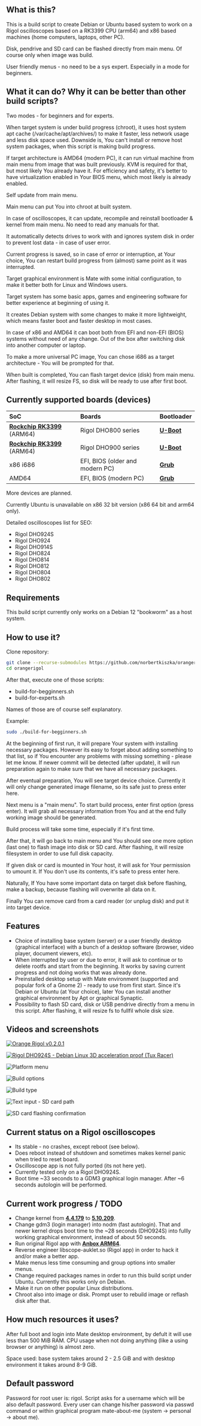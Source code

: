 ## What is this?

This is a build script to create Debian or Ubuntu based system to work on a Rigol oscilloscopes based on a RK3399 CPU (arm64) and x86 based machines (home computers, laptops, other PC).

Disk, pendrive and SD card can be flashed directly from main menu. Of course only when image was build.

User friendly menus - no need to be a sys expert. Especially in a mode for beginners.

## What it can do? Why it can be better than other build scripts?

Two modes - for beginners and for experts.

When target system is under build progress (chroot), it uses host system apt cache (/var/cache/apt/archives/) to make it faster, less network usage and less disk space used. Downside is, You can't install or remove host system packages, when this script is making build progress.

If target architecture is AMD64 (modern PC), it can run virtual machine from main menu from image that was built previously. KVM is required for that, but most likely You already have it. For efficiency and safety, it's better to have virtualization enabled in Your BIOS menu, which most likely is already enabled.

Self update from main menu.

Main menu can put You into chroot at built system.

In case of oscilloscopes, it can update, recompile and reinstall bootloader & kernel from main menu. No need to read any manuals for that.

It automatically detects drives to work with and ignores system disk in order to prevent lost data - in case of user error.

Current progress is saved, so in case of error or interruption, at Your choice, You can restart build progress from (almost) same point as it was interrupted.

Target graphical environment is Mate with some initial configuration, to make it better both for Linux and Windows users.

Target system has some basic apps, games and engineering software for better experience at beginning of using it.

It creates Debian system with some changes to make it more lightweight, which means faster boot and faster desktop in most cases.

In case of x86 and AMD64 it can boot both from EFI and non-EFI (BIOS) systems without need of any change. Out of the box after switching disk into another computer or laptop.

To make a more universal PC image, You can chose i686 as a target architecture - You will be prompted for that.

When built is completed, You can flash target device (disk) from main menu. After flashing, it will resize FS, so disk will be ready to use after first boot.

## Currently supported boards (devices)

SoC | Boards | Bootloader
|:--|:--|:--|
| **[Rockchip RK3399](https://opensource.rock-chips.com/wiki_RK3399)** (ARM64) | Rigol DHO800 series | **[U-Boot](https://github.com/norbertkiszka/rigol-orangerigol-uboot_2017.09_light)** |
| **[Rockchip RK3399](https://opensource.rock-chips.com/wiki_RK3399)** (ARM64) | Rigol DHO900 series | **[U-Boot](https://github.com/norbertkiszka/rigol-orangerigol-uboot_2017.09_light)** |
| x86 i686 | EFI, BIOS (older and modern PC) | **[Grub](https://git.savannah.gnu.org/cgit/grub.git/tag/?h=grub-2.12)** |
| AMD64 | EFI, BIOS (modern PC) | **[Grub](https://git.savannah.gnu.org/cgit/grub.git/tag/?h=grub-2.12)** |

More devices are planned.

Currently Ubuntu is unavailable on x86 32 bit version (x86 64 bit and arm64 only).

Detailed oscilloscopes list for SEO:

- Rigol DHO924S
- Rigol DHO924
- Rigol DHO914S
- Rigol DHO824
- Rigol DHO814
- Rigol DHO812
- Rigol DHO804
- Rigol DHO802

## Requirements

This build script currently only works on a Debian 12 "bookworm" as a host system.

## How to use it?

Clone repository:

```bash
git clone --recurse-submodules https://github.com/norbertkiszka/orangerigol.git
cd orangerigol
```

After that, execute one of those scripts:

- build-for-begginners.sh
- build-for-experts.sh

Names of those are of course self explanatory.

Example:

```bash
sudo ./build-for-begginners.sh
```

At the beginning of first run, it will prepare Your system with installing necessary packages. However its easy to forget about adding something to that list, so if You encounter any problems with missing something - please let me know. If newer commit will be detected (after update), it will run preparation again to make sure that we have all necessary packages.

After eventual preparation, You will see target device choice. Currently it will only change generated image filename, so its safe just to press enter here.

Next menu is a "main menu". To start build process, enter first option (press enter). It will grab all necessary information from You and at the end fully working image should be generated.

Build process will take some time, especially if it's first time.

After that, it will go back to main menu and You should see one more option (last one) to flash image into disk or SD card. After flashing, it will resize filesystem in order to use full disk capacity.

If given disk or card is mounted in Your host, it will ask for Your permission to umount it. If You don't use its contents, it's safe to press enter here.

Naturally, If You have some important data on target disk before flashing, make a backup, because flashing will overwrite all data on it.

Finally You can remove card from a card reader (or unplug disk) and put it into target device.

## Features

- Choice of installing base system (server) or a user friendly desktop (graphical interface) with a bunch of a desktop software (browser, video player, document viewers, etc).
- When interrupted by user or due to error, it will ask to continue or to delete rootfs and start from the beginning. It works by saving current progress and not doing works that was already done.
- Preinstalled desktop setup with Mate environment (supported and popular fork of a Gnome 2) - ready to use from first start. Since it's Debian or Ubuntu (at Your choice), later You can install another graphical environment by Apt or graphical Synaptic.
- Possibility to flash SD card, disk or USB pendrive directly from a menu in this script. After flashing, it will resize fs to fullfil whole disk size.

## Videos and screenshots

[![Orange Rigol v0.2.0.1](https://img.youtube.com/vi/2y0E4PasLPY/0.jpg)](https://www.youtube.com/watch?v=2y0E4PasLPY)

[![Rigol DHO924S - Debian Linux 3D acceleration proof (Tux Racer)](https://img.youtube.com/vi/ca_y4zmKaQc/0.jpg)](https://www.youtube.com/watch?v=ca_y4zmKaQc)

![Platform menu](https://raw.githubusercontent.com/norbertkiszka/rigol-orangerigol-build/master/screenshots/screenshot-1.png)

![Build options](https://raw.githubusercontent.com/norbertkiszka/rigol-orangerigol-build/master/screenshots/screenshot-2.png)

![Build type](https://raw.githubusercontent.com/norbertkiszka/rigol-orangerigol-build/master/screenshots/screenshot-3.png)

![Text input - SD card path](https://raw.githubusercontent.com/norbertkiszka/rigol-orangerigol-build/master/screenshots/screenshot-4.png)

![SD card flashing confirmation](https://raw.githubusercontent.com/norbertkiszka/rigol-orangerigol-build/master/screenshots/screenshot-5.png)

## Current status on a Rigol oscilloscopes

- Its stable - no crashes, except reboot (see below).
- Does reboot instead of shutdown and sometimes makes kernel panic when tried to reset board.
- Oscilloscope app is not fully ported (its not here yet).
- Currently tested only on a Rigol DHO924S.
- Boot time ~33 seconds to a GDM3 graphical login manager. After ~6 seconds autologin will be performed.

## Current work progress / TODO

- Change kernel from **[4.4.179](https://github.com/norbertkiszka/rigol-orangerigol-linux_4.4.179)** to **[5.10.209](https://github.com/norbertkiszka/Linux-5.10-Rockchip)**.
- Change gdm3 (login manager) into nodm (fast autologin). That and newer kernel drops boot time to the ~28 seconds (DHO924S) into fullly working graphical environment, instead of about 50 seconds.
- Run original Rigol app with **[Anbox ARM64](https://github.com/norbertkiszka/anbox-arm64)**.
- Reverse engineer libscope-auklet.so (Rigol app) in order to hack it and/or make a better app.
- Make menus less time consuming and group options into smaller menus.
- Change required packages names in order to run this build script under Ubuntu. Currently this works only on Debian.
- Make it run on other popular Linux distributions.
- Chroot also into image or disk. Prompt user to rebuild image or reflash disk after that.

## How much resources it uses?

After full boot and login into Mate desktop environment, by defult it will use less than 500 MiB RAM.
CPU usage when not doing anything (like a using browser or anything) is almost zero.

Space used: base system takes around 2 - 2.5 GiB and with desktop environment it takes around 8-9 GiB.

## Default password

Password for root user is: rigol.
Script asks for a username which will be also default password.
Every user can change his/her password via passwd command or within graphical program mate-about-me (system -> personal -> about me).

